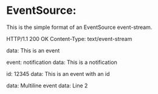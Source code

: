 EventSource:
============

This is the simple format of an EventSource event-stream.


HTTP/1.1 200 OK
Content-Type: text/event-stream

data: This is an event

event: notification
data: This is a notification

id: 12345
data: This is an event with an id

data: Multiline event
data: Line 2




